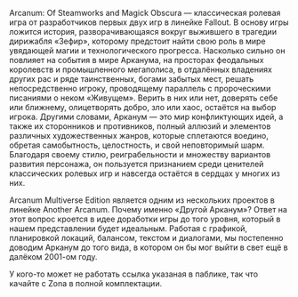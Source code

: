 Arcanum: Of Steamworks and Magick Obscura — классическая ролевая игра от разработчиков первых двух игр в линейке Fallout. В основу игры ложится история, разворачивающаяся вокруг выжившего в трагедии дирижабля «Зефир», которому предстоит найти свою роль в мире увядающей магии и технологического прогресса. Насколько сильно он повлияет на события в мире Арканума, на просторах феодальных королевств и промышленного мегаполиса, в отдалённых владениях других рас и ряде таинственных, богами забытых мест, решать непосредственно игроку, проводящему параллель с пророческими писаниями о неком «Живущем». Верить в них или нет, доверять себе или ближнему, олицетворять добро, зло или хаос, остаётся на выбор игрока.
Другими словами, Арканум — это мир конфликтующих идей, а также их сторонников и противников, полный аллюзий и элементов различных художественных жанров, которые сплетаются воедино, обретая самобытность, целостность, и свой неповторимый шарм.
Благодаря своему стилю, реиграбельности и множеству вариантов развития персонажа, он пользуется признанием среди ценителей классических ролевых игр и навсегда остаётся в сердцах у многих из них.

Arcanum Multiverse Edition является одним из нескольких проектов в линейке Another Arcanum. Почему именно «Другой Арканум»? Ответ на этот вопрос кроется в идее доработки игры до того уровня, который в нашем представлении будет идеальным. Работая с графикой, планировкой локаций, балансом, текстом и диалогами, мы постепенно доводим Арканум до того вида, в котором он бы мог выйти в свет ещё в далёком 2001-ом году.

У кого-то может не работать ссылка указаная в паблике, так что качайте с Zona в полной комплектации.